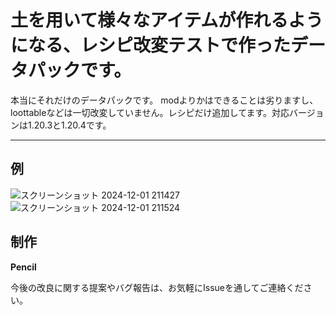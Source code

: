 # 土を用いて様々なアイテムが作れるようになる、レシピ改変テストで作ったデータパックです。
本当にそれだけのデータパックです。
modよりかはできることは劣りますし、loottableなどは一切改変していません。レシピだけ追加してます。対応バージョンは1.20.3と1.20.4です。

---
## 例
![スクリーンショット 2024-12-01 211427](https://github.com/user-attachments/assets/e9bee472-d5d0-4710-8d84-ea45e1a5405d)
![スクリーンショット 2024-12-01 211524](https://github.com/user-attachments/assets/40b2293c-353b-40d6-8782-c0f01a04c042)



## 制作
**Pencil**

今後の改良に関する提案やバグ報告は、お気軽にIssueを通してご連絡ください。
